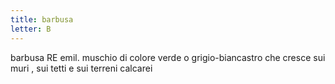 ```yaml
---
title: barbusa
letter: B
---
```

barbusa RE emil. muschio di colore verde o grigio-biancastro che cresce sui muri , sui tetti e sui terreni calcarei